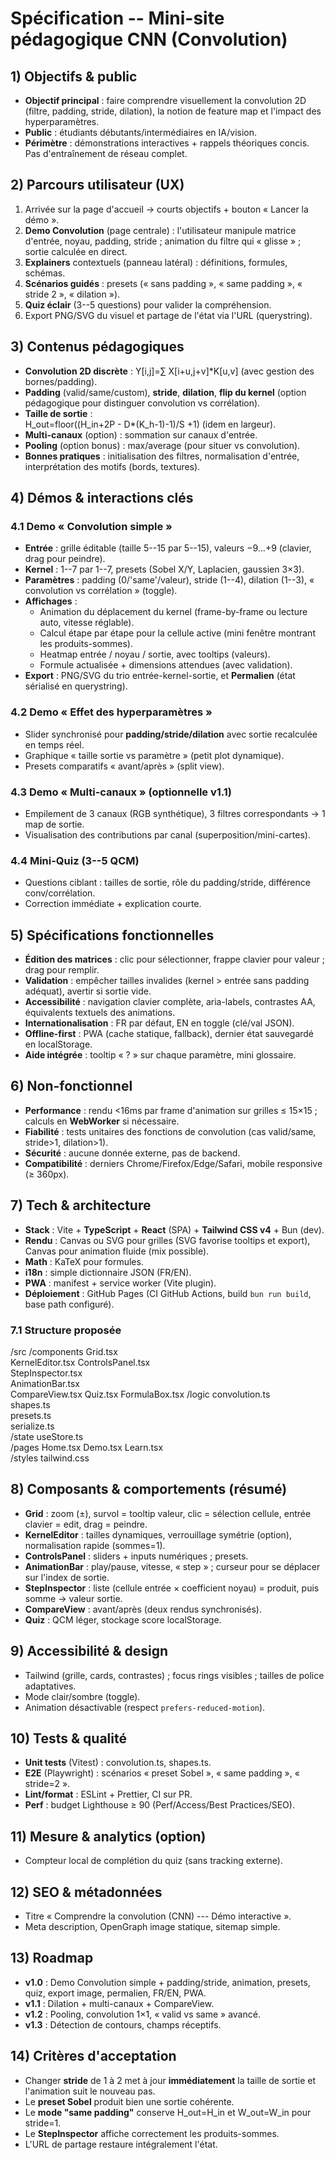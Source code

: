 # Spécification -- Mini-site pédagogique CNN (Convolution)

## 1) Objectifs & public

- **Objectif principal** : faire comprendre visuellement la convolution 2D
  (filtre, padding, stride, dilation), la notion de feature map et l'impact des
  hyperparamètres.
- **Public** : étudiants débutants/intermédiaires en IA/vision.
- **Périmètre** : démonstrations interactives + rappels théoriques concis. Pas
  d'entraînement de réseau complet.

## 2) Parcours utilisateur (UX)

1.  Arrivée sur la page d'accueil → courts objectifs + bouton « Lancer la démo
    ».
2.  **Demo Convolution** (page centrale) : l'utilisateur manipule matrice
    d'entrée, noyau, padding, stride ; animation du filtre qui « glisse » ;
    sortie calculée en direct.
3.  **Explainers** contextuels (panneau latéral) : définitions, formules,
    schémas.
4.  **Scénarios guidés** : presets (« sans padding », « same padding », « stride
    2 », « dilation »).
5.  **Quiz éclair** (3--5 questions) pour valider la compréhension.
6.  Export PNG/SVG du visuel et partage de l'état via l'URL (querystring).

## 3) Contenus pédagogiques

- **Convolution 2D discrète** : Y\[i,j\]=∑ X\[i+u,j+v\]\*K\[u,v\] (avec gestion
  des bornes/padding).
- **Padding** (valid/same/custom), **stride**, **dilation**, **flip du kernel**
  (option pédagogique pour distinguer convolution vs corrélation).
- **Taille de sortie** :\
  H_out=floor((H_in+2P - D\*(K_h-1)-1)/S +1) (idem en largeur).
- **Multi-canaux** (option) : sommation sur canaux d'entrée.
- **Pooling** (option bonus) : max/average (pour situer vs convolution).
- **Bonnes pratiques** : initialisation des filtres, normalisation d'entrée,
  interprétation des motifs (bords, textures).

## 4) Démos & interactions clés

### 4.1 Demo « Convolution simple »

- **Entrée** : grille éditable (taille 5--15 par 5--15), valeurs −9...+9
  (clavier, drag pour peindre).
- **Kernel** : 1--7 par 1--7, presets (Sobel X/Y, Laplacien, gaussien 3×3).
- **Paramètres** : padding (0/'same'/valeur), stride (1--4), dilation (1--3), «
  convolution vs corrélation » (toggle).
- **Affichages** :
  - Animation du déplacement du kernel (frame-by-frame ou lecture auto, vitesse
    réglable).
  - Calcul étape par étape pour la cellule active (mini fenêtre montrant les
    produits-sommes).
  - Heatmap entrée / noyau / sortie, avec tooltips (valeurs).
  - Formule actualisée + dimensions attendues (avec validation).
- **Export** : PNG/SVG du trio entrée-kernel-sortie, et **Permalien** (état
  sérialisé en querystring).

### 4.2 Demo « Effet des hyperparamètres »

- Slider synchronisé pour **padding/stride/dilation** avec sortie recalculée en
  temps réel.
- Graphique « taille sortie vs paramètre » (petit plot dynamique).
- Presets comparatifs « avant/après » (split view).

### 4.3 Demo « Multi-canaux » (optionnelle v1.1)

- Empilement de 3 canaux (RGB synthétique), 3 filtres correspondants → 1 map de
  sortie.
- Visualisation des contributions par canal (superposition/mini-cartes).

### 4.4 Mini-Quiz (3--5 QCM)

- Questions ciblant : tailles de sortie, rôle du padding/stride, différence
  conv/corrélation.
- Correction immédiate + explication courte.

## 5) Spécifications fonctionnelles

- **Édition des matrices** : clic pour sélectionner, frappe clavier pour valeur
  ; drag pour remplir.
- **Validation** : empêcher tailles invalides (kernel \> entrée sans padding
  adéquat), avertir si sortie vide.
- **Accessibilité** : navigation clavier complète, aria-labels, contrastes AA,
  équivalents textuels des animations.
- **Internationalisation** : FR par défaut, EN en toggle (clé/val JSON).
- **Offline-first** : PWA (cache statique, fallback), dernier état sauvegardé en
  localStorage.
- **Aide intégrée** : tooltip « ? » sur chaque paramètre, mini glossaire.

## 6) Non-fonctionnel

- **Performance** : rendu \<16ms par frame d'animation sur grilles ≤ 15×15 ;
  calculs en **WebWorker** si nécessaire.
- **Fiabilité** : tests unitaires des fonctions de convolution (cas valid/same,
  stride\>1, dilation\>1).
- **Sécurité** : aucune donnée externe, pas de backend.
- **Compatibilité** : derniers Chrome/Firefox/Edge/Safari, mobile responsive (≥
  360px).

## 7) Tech & architecture

- **Stack** : Vite + **TypeScript** + **React** (SPA) + **Tailwind CSS v4** +
  Bun (dev).
- **Rendu** : Canvas ou SVG pour grilles (SVG favorise tooltips et export),
  Canvas pour animation fluide (mix possible).
- **Math** : KaTeX pour formules.
- **i18n** : simple dictionnaire JSON (FR/EN).
- **PWA** : manifest + service worker (Vite plugin).
- **Déploiement** : GitHub Pages (CI GitHub Actions, build `bun run build`, base
  path configuré).

### 7.1 Structure proposée

/src /components Grid.tsx\
KernelEditor.tsx ControlsPanel.tsx\
StepInspector.tsx\
AnimationBar.tsx\
CompareView.tsx Quiz.tsx FormulaBox.tsx /logic convolution.ts\
shapes.ts\
presets.ts\
serialize.ts\
/state useStore.ts\
/pages Home.tsx Demo.tsx Learn.tsx\
/styles tailwind.css

## 8) Composants & comportements (résumé)

- **Grid** : zoom (±), survol = tooltip valeur, clic = sélection cellule, entrée
  clavier = edit, drag = peindre.
- **KernelEditor** : tailles dynamiques, verrouillage symétrie (option),
  normalisation rapide (sommes=1).
- **ControlsPanel** : sliders + inputs numériques ; presets.
- **AnimationBar** : play/pause, vitesse, « step » ; curseur pour se déplacer
  sur l'index de sortie.
- **StepInspector** : liste (cellule entrée × coefficient noyau) = produit, puis
  somme → valeur sortie.
- **CompareView** : avant/après (deux rendus synchronisés).
- **Quiz** : QCM léger, stockage score localStorage.

## 9) Accessibilité & design

- Tailwind (grille, cards, contrastes) ; focus rings visibles ; tailles de
  police adaptatives.
- Mode clair/sombre (toggle).
- Animation désactivable (respect `prefers-reduced-motion`).

## 10) Tests & qualité

- **Unit tests** (Vitest) : convolution.ts, shapes.ts.
- **E2E** (Playwright) : scénarios « preset Sobel », « same padding », «
  stride=2 ».
- **Lint/format** : ESLint + Prettier, CI sur PR.
- **Perf** : budget Lighthouse ≥ 90 (Perf/Access/Best Practices/SEO).

## 11) Mesure & analytics (option)

- Compteur local de complétion du quiz (sans tracking externe).

## 12) SEO & métadonnées

- Titre « Comprendre la convolution (CNN) --- Démo interactive ».
- Meta description, OpenGraph image statique, sitemap simple.

## 13) Roadmap

- **v1.0** : Demo Convolution simple + padding/stride, animation, presets, quiz,
  export image, permalien, FR/EN, PWA.
- **v1.1** : Dilation + multi-canaux + CompareView.
- **v1.2** : Pooling, convolution 1×1, « valid vs same » avancé.
- **v1.3** : Détection de contours, champs réceptifs.

## 14) Critères d'acceptation

- Changer **stride** de 1 à 2 met à jour **immédiatement** la taille de sortie
  et l'animation suit le nouveau pas.
- Le **preset Sobel** produit bien une sortie cohérente.
- Le **mode "same padding"** conserve H_out=H_in et W_out=W_in pour stride=1.
- Le **StepInspector** affiche correctement les produits-sommes.
- L'URL de partage restaure intégralement l'état.
